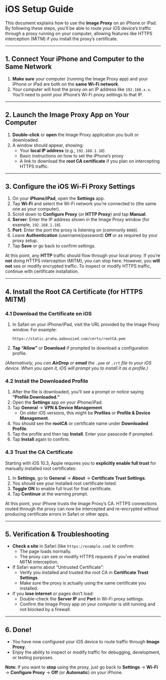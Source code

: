 # iOS Setup Guide

This document explains how to use the **Image Proxy** on an iPhone or iPad. By following these steps, you’ll be able to route your iOS device’s traffic through a proxy running on your computer, allowing features like HTTPS interception (MITM) if you install the proxy’s certificate.

---

## 1. Connect Your iPhone and Computer to the Same Network

1. **Make sure** your computer (running the Image Proxy app) and your iPhone or iPad are both on the **same Wi-Fi network**.  
2. Your computer will host the proxy on an IP address like `192.168.x.x`. You’ll need to point your iPhone’s Wi-Fi proxy settings to that IP.

---

## 2. Launch the Image Proxy App on Your Computer

1. **Double-click** or **open** the Image Proxy application you built or downloaded.  
2. A window should appear, showing:
   - Your **local IP address** (e.g., `192.168.1.10`)
   - Basic instructions on how to set the iPhone’s proxy
   - A link to download the **root CA certificate** if you plan on intercepting HTTPS traffic.

---

## 3. Configure the iOS Wi-Fi Proxy Settings

1. On your **iPhone/iPad**, open the **Settings** app.  
2. Tap **Wi-Fi** and select the Wi-Fi network you’re connected to (the same one as your computer).  
3. Scroll down to **Configure Proxy** (or **HTTP Proxy**) and tap **Manual**.  
4. **Server**: Enter the IP address shown in the Image Proxy window (for example, `192.168.1.10`).  
5. **Port**: Enter the port the proxy is listening on (commonly `8080`).  
6. Leave **Authentication** (username/password) **Off** or as required by your proxy setup.  
7. Tap **Save** or go back to confirm settings.

At this point, any **HTTP** traffic should flow through your local proxy. If you’re **not** doing HTTPS interception (MITM), you can stop here. However, you **will not** see or modify encrypted traffic. To inspect or modify HTTPS traffic, continue with certificate installation.

---

## 4. Install the Root CA Certificate (for HTTPS MITM)

### 4.1 Download the Certificate on iOS

1. In Safari on your iPhone/iPad, visit the URL provided by the Image Proxy window. For example:
   ```
   https://static.praha.aabouzied.com/certs/rootCA.pem
   ```
2. **Tap “Allow”** or **Download** if prompted to download a configuration profile.

*(Alternatively, you can **AirDrop** or **email** the `.pem` or `.crt` file to your iOS device. When you open it, iOS will prompt you to install it as a profile.)*

### 4.2 Install the Downloaded Profile

1. After the file is downloaded, you’ll see a prompt or notice saying **“Profile Downloaded.”**  
2. Open the **Settings** app on your iPhone/iPad.  
3. Tap **General** → **VPN & Device Management**.  
   - On older iOS versions, this might be **Profiles** or **Profile & Device Management**.  
4. You should see the **rootCA** or certificate name under **Downloaded Profile**.  
5. Tap the profile and then tap **Install**. Enter your passcode if prompted.  
6. Tap **Install** again to confirm.

### 4.3 Trust the CA Certificate

Starting with iOS 10.3, Apple requires you to **explicitly enable full trust** for manually installed root certificates:

1. In **Settings**, go to **General** → **About** → **Certificate Trust Settings**.  
2. You should see your installed root certificate listed.  
3. **Toggle ON** to enable full trust for that certificate.  
4. Tap **Continue** at the warning prompt.

At this point, your iPhone trusts the Image Proxy’s CA. HTTPS connections routed through the proxy can now be intercepted and re-encrypted without producing certificate errors in Safari or other apps.

---

## 5. Verification & Troubleshooting

- **Check a site** in Safari (like `https://example.com`) to confirm:
  - The page loads normally.  
  - The proxy can see or modify HTTPS requests if you’ve enabled MITM interception.  
- If Safari warns about “Untrusted Certificate”:
  - Verify you installed and trusted the root CA in **Certificate Trust Settings**.  
  - Make sure the proxy is actually using the same certificate you installed.
- If you **lose internet** or pages don’t load:
  - Double-check the **Server IP** and **Port** in Wi-Fi proxy settings.  
  - Confirm the Image Proxy app on your computer is still running and not blocked by a firewall.

---

## 6. Done!

- You have now configured your iOS device to route traffic through **Image Proxy**.  
- Enjoy the ability to inspect or modify traffic for debugging, development, or testing purposes.

**Note**: If you want to **stop** using the proxy, just go back to **Settings** → **Wi-Fi** → **Configure Proxy** → **Off** (or **Automatic**) on your iPhone.
